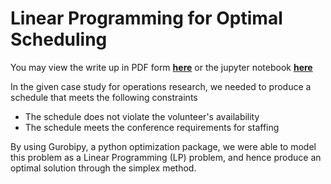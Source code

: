 # Linear Programming for Optimal Scheduling

You may view the write up in PDF form **[here](https://github.com/vwxyzjn/LP_optimization_python/raw/master/writeup_latex/Case%2B--%2BScheduling%2BStudent%2BVolunteers%2Bfor%2Bthe%2BINFORMS%2BAnnual%2BMeeting.pdf)**
or the jupyter notebook **[here](https://github.com/vwxyzjn/LP_optimization_python/blob/master/Case%20--%20Scheduling%20Student%20Volunteers%20for%20the%20INFORMS%20Annual%20Meeting.ipynb)**

In the given case study for operations research, we needed to produce a schedule that meets the following constraints

*   The schedule does not violate the volunteer's availability
*   The schedule meets the conference requirements for staffing

By using Gurobipy, a python optimization package, we were able to model this problem as a Linear Programming (LP) problem,
and hence produce an optimal solution through the simplex method.

